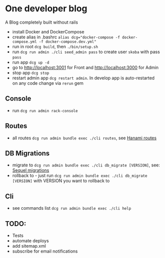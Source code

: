 # One developer blog

A Blog completely built without rails

- install Docker and DockerCompose
- create alias in .bashrc `alias dcg="docker-compose -f docker-compose.yml -f docker-compose.dev.yml"`
- run in root `dcg build`, then `./bin/setup.sh`
- run `dcg run admin ./cli seed_admin pass` to create user `skoba` with pass `pass`
- run app `dcg up -d`
- go to [http://localhost:3001](http://localhost:3001) for Front and [http://localhost:3000](http://localhost:3000) for Admin 
- stop app `dcg stop`
- restart admin app `dcg restart admin`. In develop app is auto-restarted on any code change via `rerun` gem

## Console
- run `dcg run admin rack-console`

## Routes
- all routes `dcg run admin bundle exec ./cli routes`, see [Hanami routes](https://github.com/hanami/router)

## DB Migrations
- migrate to `dcg run admin bundle exec ./cli db_migrate [VERSION]`, see: [Sequel migrations](http://sequel.jeremyevans.net/rdoc/files/doc/migration_rdoc.html)
- rollback to - just run `dcg run admin bundle exec ./cli db_migrate [VERSION]` with VERSION you want to rollback to 

## Cli
- see commands list `dcg run admin bundle exec ./cli help`

## TODO:
- Tests
- automate deploys
- add sitemap.xml
- subscribe for email notifications